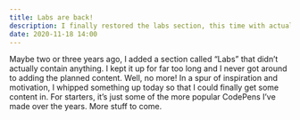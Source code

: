 ```yaml
---
title: Labs are back!
description: I finally restored the labs section, this time with actual content.
date: 2020-11-18 14:00
---
```


Maybe two or three years ago, I added a section called “Labs” that didn’t actually contain anything. I kept it up for far too long and I never got around to adding the planned content. Well, no more! In a spur of inspiration and motivation, I whipped something up today so that I could finally get some content in. For starters, it’s just some of the more popular CodePens I’ve made over the years. More stuff to come.
